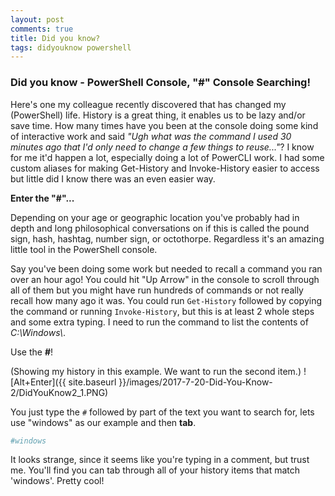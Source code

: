 ```yaml
---
layout: post
comments: true
title: Did you know?
tags: didyouknow powershell
---
```


### Did you know - PowerShell Console, "#" Console Searching!

Here's one my colleague recently discovered that has changed my (PowerShell) life.  History is a great thing, it enables us to be lazy and/or save time.  How many times have you been at the console doing some kind of interactive work and said *"Ugh what was the command I used 30 minutes ago that I'd only need to change a few things to reuse..."*?  I know for me it'd happen a lot, especially doing a lot of PowerCLI work.  I had some custom aliases for making Get-History and Invoke-History easier to access but little did I know there was an even easier way.

**Enter the "#"...**

Depending on your age or geographic location you've probably had in depth and long philosophical conversations on if this is called the pound sign, hash, hashtag, number sign, or octothorpe.  Regardless it's an amazing little tool in the PowerShell console.

Say you've been doing some work but needed to recall a command you ran over an hour ago!  You could hit "Up Arrow" in the console to scroll through all of them but you might have run hundreds of commands or not really recall how many ago it was.  You could run `Get-History` followed by copying the command or running `Invoke-History`, but this is at least 2 whole steps and some extra typing.  I need to run the command to list the contents of *C:\Windows\\*.

Use the **#**!

(Showing my history in this example.  We want to run the second item.)
![Alt+Enter]({{ site.baseurl }}/images/2017-7-20-Did-You-Know-2/DidYouKnow2_1.PNG)

You just type the `#` followed by part of the text you want to search for, lets use "windows" as our example and then **tab**.

```powershell
#windows
```

It looks strange, since it seems like you're typing in a comment, but trust me.  You'll find you can tab through all of your history items that match 'windows'.  Pretty cool!